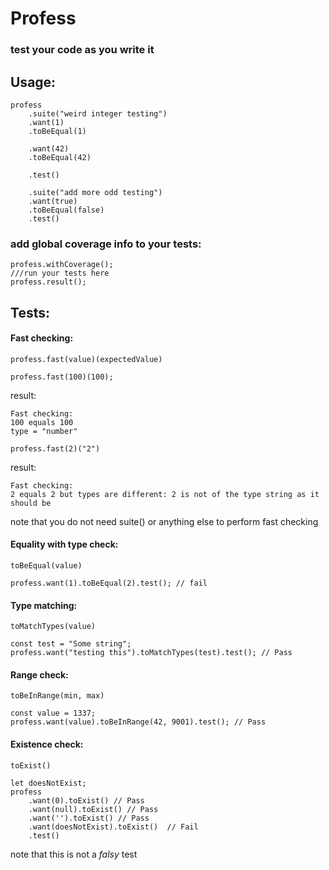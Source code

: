 # Profess  
### test your code as you write it

## Usage:  

```
profess
    .suite("weird integer testing")
    .want(1)
    .toBeEqual(1)

    .want(42)
    .toBeEqual(42)

    .test()

    .suite("add more odd testing")
    .want(true)
    .toBeEqual(false)
    .test()
```

### add global coverage info to your tests:  

```
profess.withCoverage();
///run your tests here
profess.result();
```

## Tests:  

#### Fast checking:  
`profess.fast(value)(expectedValue)`  
```
profess.fast(100)(100);
```   

result:
```
Fast checking:
100 equals 100
type = "number"
```
`profess.fast(2)("2")`

result:
```
Fast checking:
2 equals 2 but types are different: 2 is not of the type string as it should be
```  
note that you do not need suite() or anything else to perform fast checking  

#### Equality with type check:  
`toBeEqual(value)`  
```
profess.want(1).toBeEqual(2).test(); // fail  
```  

#### Type matching:  
`toMatchTypes(value)`  
```
const test = "Some string";
profess.want("testing this").toMatchTypes(test).test(); // Pass
```  
#### Range check:  
`toBeInRange(min, max)`  
```
const value = 1337;
profess.want(value).toBeInRange(42, 9001).test(); // Pass
```  
#### Existence check:  
`toExist()`  
```
let doesNotExist;
profess
    .want(0).toExist() // Pass
    .want(null).toExist() // Pass
    .want('').toExist() // Pass
    .want(doesNotExist).toExist()  // Fail
    .test()
```  
note that this is not a _falsy_ test  
